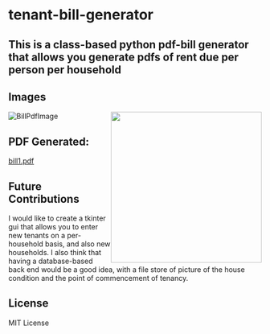 # tenant-bill-generator

## This is a class-based python pdf-bill generator that allows you generate pdfs of rent due per person per household

## Images
![BillPdfImage](https://user-images.githubusercontent.com/59273598/196341868-c940e04a-e8e8-4e0e-814e-075676ac720a.JPG)
<img style="float: right; width:300px" src="[whatever.jpg](https://user-images.githubusercontent.com/59273598/196341868-c940e04a-e8e8-4e0e-814e-075676ac720a.JPG)">

## PDF Generated:
[bill1.pdf](https://github.com/PeterEnglish/tenant-bill-generator/files/9806647/bill1.pdf)

## Future Contributions
I would like to create a tkinter gui that allows you to enter new tenants on a per-household basis, and also new households.
I also think that having a database-based back end would be a good idea, with a file store of picture of the house condition and the point of commencement of tenancy.

## License
MIT License

